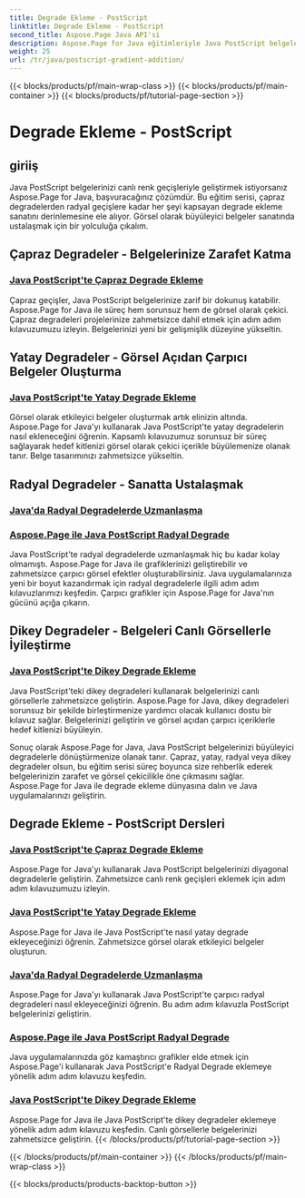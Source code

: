 ```yaml
---
title: Degrade Ekleme - PostScript
linktitle: Degrade Ekleme - PostScript
second_title: Aspose.Page Java API'si
description: Aspose.Page for Java eğitimleriyle Java PostScript belgelerinizi geliştirin. Çarpıcı çapraz, yatay, radyal ve dikey degradeleri zahmetsizce eklemeyi öğrenin.
weight: 25
url: /tr/java/postscript-gradient-addition/
---
```


{{< blocks/products/pf/main-wrap-class >}}
{{< blocks/products/pf/main-container >}}
{{< blocks/products/pf/tutorial-page-section >}}

# Degrade Ekleme - PostScript

## giriiş

Java PostScript belgelerinizi canlı renk geçişleriyle geliştirmek istiyorsanız Aspose.Page for Java, başvuracağınız çözümdür. Bu eğitim serisi, çapraz degradelerden radyal geçişlere kadar her şeyi kapsayan degrade ekleme sanatını derinlemesine ele alıyor. Görsel olarak büyüleyici belgeler sanatında ustalaşmak için bir yolculuğa çıkalım.

## Çapraz Degradeler - Belgelerinize Zarafet Katma
### [Java PostScript'te Çapraz Degrade Ekleme](./diagonal/)

Çapraz geçişler, Java PostScript belgelerinize zarif bir dokunuş katabilir. Aspose.Page for Java ile süreç hem sorunsuz hem de görsel olarak çekici. Çapraz degradeleri projelerinize zahmetsizce dahil etmek için adım adım kılavuzumuzu izleyin. Belgelerinizi yeni bir gelişmişlik düzeyine yükseltin.

## Yatay Degradeler - Görsel Açıdan Çarpıcı Belgeler Oluşturma
### [Java PostScript'te Yatay Degrade Ekleme](./horizontal/)

Görsel olarak etkileyici belgeler oluşturmak artık elinizin altında. Aspose.Page for Java'yı kullanarak Java PostScript'te yatay degradelerin nasıl ekleneceğini öğrenin. Kapsamlı kılavuzumuz sorunsuz bir süreç sağlayarak hedef kitlenizi görsel olarak çekici içerikle büyülemenize olanak tanır. Belge tasarımınızı zahmetsizce yükseltin.

## Radyal Degradeler - Sanatta Ustalaşmak
### [Java'da Radyal Degradelerde Uzmanlaşma](./radial1/)
### [Aspose.Page ile Java PostScript Radyal Degrade](./radial2/)

Java PostScript'te radyal degradelerde uzmanlaşmak hiç bu kadar kolay olmamıştı. Aspose.Page for Java ile grafiklerinizi geliştirebilir ve zahmetsizce çarpıcı görsel efektler oluşturabilirsiniz. Java uygulamalarınıza yeni bir boyut kazandırmak için radyal degradelerle ilgili adım adım kılavuzlarımızı keşfedin. Çarpıcı grafikler için Aspose.Page for Java'nın gücünü açığa çıkarın.

## Dikey Degradeler - Belgeleri Canlı Görsellerle İyileştirme
### [Java PostScript'te Dikey Degrade Ekleme](./vertical/)

Java PostScript'teki dikey degradeleri kullanarak belgelerinizi canlı görsellerle zahmetsizce geliştirin. Aspose.Page for Java, dikey degradeleri sorunsuz bir şekilde birleştirmenize yardımcı olacak kullanıcı dostu bir kılavuz sağlar. Belgelerinizi geliştirin ve görsel açıdan çarpıcı içeriklerle hedef kitlenizi büyüleyin. 

Sonuç olarak Aspose.Page for Java, Java PostScript belgelerinizi büyüleyici degradelerle dönüştürmenize olanak tanır. Çapraz, yatay, radyal veya dikey degradeler olsun, bu eğitim serisi süreç boyunca size rehberlik ederek belgelerinizin zarafet ve görsel çekicilikle öne çıkmasını sağlar. Aspose.Page for Java ile degrade ekleme dünyasına dalın ve Java uygulamalarınızı geliştirin.
## Degrade Ekleme - PostScript Dersleri
### [Java PostScript'te Çapraz Degrade Ekleme](./diagonal/)
Aspose.Page for Java'yı kullanarak Java PostScript belgelerinizi diyagonal degradelerle geliştirin. Zahmetsizce canlı renk geçişleri eklemek için adım adım kılavuzumuzu izleyin.
### [Java PostScript'te Yatay Degrade Ekleme](./horizontal/)
Aspose.Page for Java ile Java PostScript'te nasıl yatay degrade ekleyeceğinizi öğrenin. Zahmetsizce görsel olarak etkileyici belgeler oluşturun.
### [Java'da Radyal Degradelerde Uzmanlaşma](./radial1/)
Aspose.Page for Java'yı kullanarak Java PostScript'te çarpıcı radyal degradeleri nasıl ekleyeceğinizi öğrenin. Bu adım adım kılavuzla PostScript belgelerinizi geliştirin.
### [Aspose.Page ile Java PostScript Radyal Degrade](./radial2/)
Java uygulamalarınızda göz kamaştırıcı grafikler elde etmek için Aspose.Page'i kullanarak Java PostScript'e Radyal Degrade eklemeye yönelik adım adım kılavuzu keşfedin.
### [Java PostScript'te Dikey Degrade Ekleme](./vertical/)
Aspose.Page for Java ile Java PostScript'te dikey degradeler eklemeye yönelik adım adım kılavuzu keşfedin. Canlı görsellerle belgelerinizi zahmetsizce geliştirin.
{{< /blocks/products/pf/tutorial-page-section >}}

{{< /blocks/products/pf/main-container >}}
{{< /blocks/products/pf/main-wrap-class >}}

{{< blocks/products/products-backtop-button >}}
